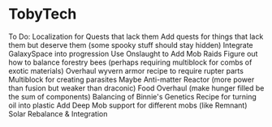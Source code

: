 # TobyTech
 To Do:
Localization for Quests that lack them
Add quests for things that lack them but deserve them (some spooky stuff should stay hidden)
Integrate GalaxySpace into progression
Use Onslaught to Add Mob Raids
Figure out how to balance forestry bees (perhaps requiring multiblock for combs of exotic materials)
Overhaul wyvern armor recipe to require rupter parts
Multiblock for creating parasites
Maybe Anti-matter Reactor (more power than fusion but weaker than draconic)
Food Overhaul (make hunger filled be the sum of components)
Balancing of Binnie's Genetics
Recipe for turning oil into plastic
Add Deep Mob support for different mobs (like Remnant)
Solar Rebalance & Integration

